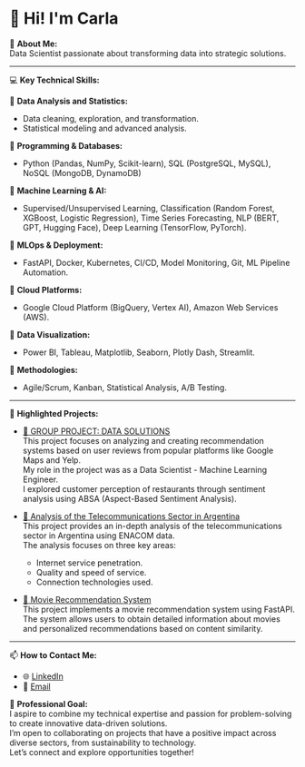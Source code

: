 # 👋 Hi! I'm Carla

🌟 **About Me:**  
Data Scientist passionate about transforming data into strategic solutions.  

---

💻 **Key Technical Skills:**  

🔹 **Data Analysis and Statistics:**  
- Data cleaning, exploration, and transformation.  
- Statistical modeling and advanced analysis.  

🔹 **Programming & Databases:**  
- Python (Pandas, NumPy, Scikit-learn), SQL (PostgreSQL, MySQL), NoSQL (MongoDB, DynamoDB)  

🔹 **Machine Learning & AI:**  
- Supervised/Unsupervised Learning, Classification (Random Forest, XGBoost, Logistic Regression), Time Series Forecasting, NLP (BERT, GPT, Hugging Face), Deep Learning (TensorFlow, PyTorch). 

🔹 **MLOps & Deployment:**  
- FastAPI, Docker, Kubernetes, CI/CD, Model Monitoring, Git, ML Pipeline Automation.  

🔹 **Cloud Platforms:**  
- Google Cloud Platform (BigQuery, Vertex AI), Amazon Web Services (AWS).

🔹 **Data Visualization:**  
- Power BI, Tableau, Matplotlib, Seaborn, Plotly Dash, Streamlit.

🔹 **Methodologies:**  
- Agile/Scrum, Kanban, Statistical Analysis, A/B Testing.
 

---

📂 **Highlighted Projects:**  

- [🔗 GROUP PROJECT: DATA SOLUTIONS](https://github.com/carladanie11/restaurantguru)  
  This project focuses on analyzing and creating recommendation systems based on user reviews from popular platforms like Google Maps and Yelp.  
  My role in the project was as a Data Scientist - Machine Learning Engineer.  
  I explored customer perception of restaurants through sentiment analysis using ABSA (Aspect-Based Sentiment Analysis).  

- [🔗 Analysis of the Telecommunications Sector in Argentina](https://github.com/carladanie11/DataScienceProyecto2)  
  This project provides an in-depth analysis of the telecommunications sector in Argentina using ENACOM data.  
  The analysis focuses on three key areas:  
  - Internet service penetration.  
  - Quality and speed of service.  
  - Connection technologies used.  

- [🔗 Movie Recommendation System](https://github.com/carladanie11/DataScienceProyecto1)  
  This project implements a movie recommendation system using FastAPI. The system allows users to obtain detailed information about movies and personalized recommendations based on content similarity.  

---

📫 **How to Contact Me:**  
- 🌐 [LinkedIn](www.linkedin.com/in/carla-daniela-loredo-arancibia-74044349)  
- 📧 [Email](mailto:carladanie@gmail.com)  

🚀 **Professional Goal:**  
I aspire to combine my technical expertise and passion for problem-solving to create innovative data-driven solutions.  
I’m open to collaborating on projects that have a positive impact across diverse sectors, from sustainability to technology.  
Let’s connect and explore opportunities together!

